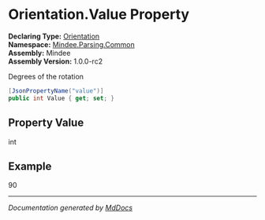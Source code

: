 ﻿<!--  
  <auto-generated>   
    The contents of this file were generated by a tool.  
    Changes to this file may be list if the file is regenerated  
  </auto-generated>   
-->

# Orientation.Value Property

**Declaring Type:** [Orientation](../index.md)  
**Namespace:** [Mindee.Parsing.Common](../../index.md)  
**Assembly:** Mindee  
**Assembly Version:** 1.0.0\-rc2

Degrees of the rotation

```csharp
[JsonPropertyName("value")]
public int Value { get; set; }
```

## Property Value

int

## Example

90

___

*Documentation generated by [MdDocs](https://github.com/ap0llo/mddocs)*
